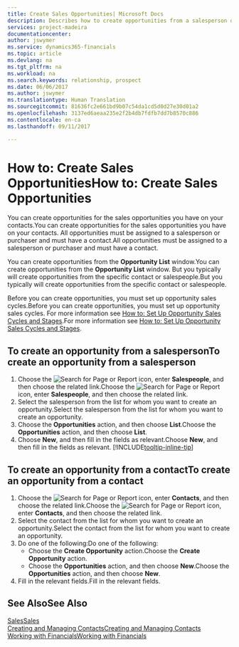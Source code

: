 ```yaml
---
title: Create Sales Opportunities| Microsoft Docs
description: Describes how to create opportunities from a salesperson or a contact in Financials.
services: project-madeira
documentationcenter: 
author: jswymer
ms.service: dynamics365-financials
ms.topic: article
ms.devlang: na
ms.tgt_pltfrm: na
ms.workload: na
ms.search.keywords: relationship, prospect
ms.date: 06/06/2017
ms.author: jswymer
ms.translationtype: Human Translation
ms.sourcegitcommit: 81636fc2e661bd9b07c54da1cd5d0d27e30d01a2
ms.openlocfilehash: 3137ed6aeaa235e2f2b4db7fdfb7dd7b8570c886
ms.contentlocale: en-ca
ms.lasthandoff: 09/11/2017

---
```

# <a name="how-to-create-sales-opportunities"></a><span data-ttu-id="82a37-103">How to: Create Sales Opportunities</span><span class="sxs-lookup"><span data-stu-id="82a37-103">How to: Create Sales Opportunities</span></span>
<span data-ttu-id="82a37-104">You can create opportunities for the sales opportunities you have on your contacts.</span><span class="sxs-lookup"><span data-stu-id="82a37-104">You can create opportunities for the sales opportunities you have on your contacts.</span></span> <span data-ttu-id="82a37-105">All opportunities must be assigned to a salesperson or purchaser and must have a contact.</span><span class="sxs-lookup"><span data-stu-id="82a37-105">All opportunities must be assigned to a salesperson or purchaser and must have a contact.</span></span>

<span data-ttu-id="82a37-106">You can create opportunities from the **Opportunity List** window.</span><span class="sxs-lookup"><span data-stu-id="82a37-106">You can create opportunities from the **Opportunity List** window.</span></span> <span data-ttu-id="82a37-107">But you typically will create opportunities from the specific contact or salespeople.</span><span class="sxs-lookup"><span data-stu-id="82a37-107">But you typically will create opportunities from the specific contact or salespeople.</span></span>

<span data-ttu-id="82a37-108">Before you can create opportunities, you must set up opportunity sales cycles.</span><span class="sxs-lookup"><span data-stu-id="82a37-108">Before you can create opportunities, you must set up opportunity sales cycles.</span></span> <span data-ttu-id="82a37-109">For more information see [How to: Set Up Opportunity Sales Cycles and Stages](marketing-how-setup-opportunity-sales-cycles-stages.md).</span><span class="sxs-lookup"><span data-stu-id="82a37-109">For more information see [How to: Set Up Opportunity Sales Cycles and Stages](marketing-how-setup-opportunity-sales-cycles-stages.md).</span></span>

## <a name="to-create-an-opportunity-from-a-salesperson"></a><span data-ttu-id="82a37-110">To create an opportunity from a salesperson</span><span class="sxs-lookup"><span data-stu-id="82a37-110">To create an opportunity from a salesperson</span></span>
1. <span data-ttu-id="82a37-111">Choose the ![Search for Page or Report](media/ui-search/search_small.png "Search for Page or Report icon") icon, enter **Salespeople**, and then choose the related link.</span><span class="sxs-lookup"><span data-stu-id="82a37-111">Choose the ![Search for Page or Report](media/ui-search/search_small.png "Search for Page or Report icon") icon, enter **Salespeople**, and then choose the related link.</span></span>
2. <span data-ttu-id="82a37-112">Select the salesperson from the list for whom you want to create an opportunity.</span><span class="sxs-lookup"><span data-stu-id="82a37-112">Select the salesperson from the list for whom you want to create an opportunity.</span></span>
3. <span data-ttu-id="82a37-113">Choose the **Opportunities** action, and then choose **List**.</span><span class="sxs-lookup"><span data-stu-id="82a37-113">Choose the **Opportunities** action, and then choose **List**.</span></span>
4. <span data-ttu-id="82a37-114">Choose **New**, and then fill in the fields as relevant.</span><span class="sxs-lookup"><span data-stu-id="82a37-114">Choose **New**, and then fill in the fields as relevant.</span></span> [!INCLUDE[tooltip-inline-tip](includes/tooltip-inline-tip_md.md)]  



## <a name="to-create-an-opportunity-from-a-contact"></a><span data-ttu-id="82a37-115">To create an opportunity from a contact</span><span class="sxs-lookup"><span data-stu-id="82a37-115">To create an opportunity from a contact</span></span>
1. <span data-ttu-id="82a37-116">Choose the ![Search for Page or Report](media/ui-search/search_small.png "Search for Page or Report icon") icon, enter **Contacts**, and then choose the related link.</span><span class="sxs-lookup"><span data-stu-id="82a37-116">Choose the ![Search for Page or Report](media/ui-search/search_small.png "Search for Page or Report icon") icon, enter **Contacts**, and then choose the related link.</span></span>
2. <span data-ttu-id="82a37-117">Select the contact from the list for whom you want to create an opportunity.</span><span class="sxs-lookup"><span data-stu-id="82a37-117">Select the contact from the list for whom you want to create an opportunity.</span></span>
3. <span data-ttu-id="82a37-118">Do one of the following:</span><span class="sxs-lookup"><span data-stu-id="82a37-118">Do one of the following:</span></span>
   * <span data-ttu-id="82a37-119">Choose the **Create Opportunity** action.</span><span class="sxs-lookup"><span data-stu-id="82a37-119">Choose the **Create Opportunity** action.</span></span>
   * <span data-ttu-id="82a37-120">Choose the  **Opportunities** action, and then choose **New**.</span><span class="sxs-lookup"><span data-stu-id="82a37-120">Choose the  **Opportunities** action, and then choose **New**.</span></span>
4. <span data-ttu-id="82a37-121">Fill in the relevant fields.</span><span class="sxs-lookup"><span data-stu-id="82a37-121">Fill in the relevant fields.</span></span>

## <a name="see-also"></a><span data-ttu-id="82a37-122">See Also</span><span class="sxs-lookup"><span data-stu-id="82a37-122">See Also</span></span>
[<span data-ttu-id="82a37-123">Sales</span><span class="sxs-lookup"><span data-stu-id="82a37-123">Sales</span></span>](sales-manage-sales.md)  
[<span data-ttu-id="82a37-124">Creating and Managing Contacts</span><span class="sxs-lookup"><span data-stu-id="82a37-124">Creating and Managing Contacts</span></span>](marketing-contacts.md)  
[<span data-ttu-id="82a37-125">Working with Financials</span><span class="sxs-lookup"><span data-stu-id="82a37-125">Working with Financials</span></span>](ui-work-product.md)

